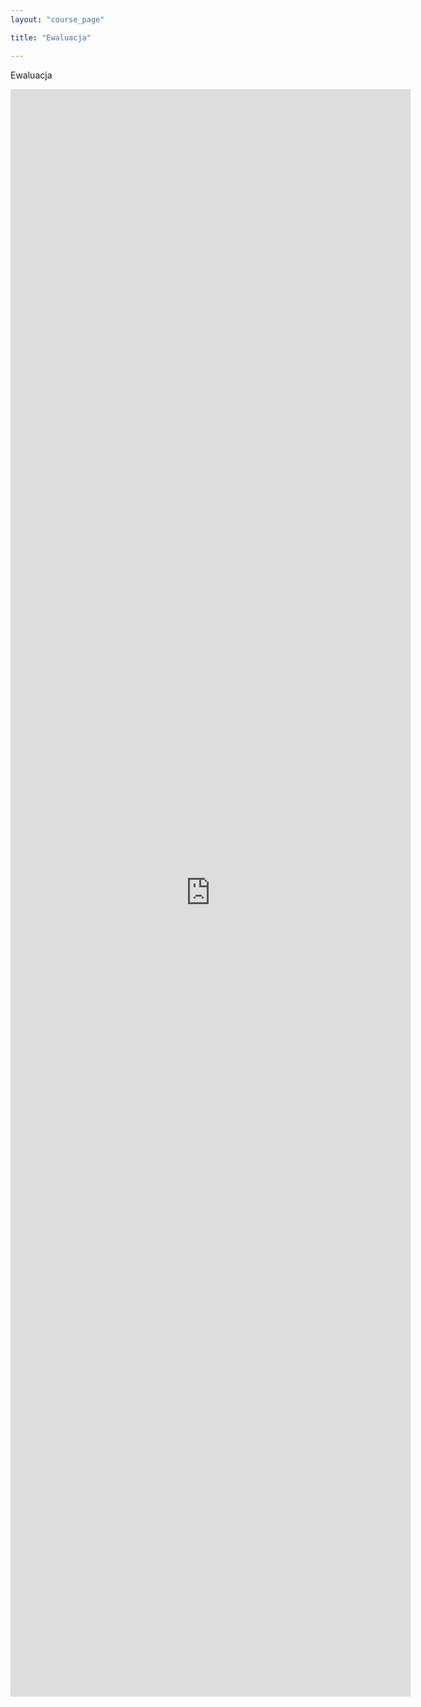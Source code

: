 ```yaml
---
layout: "course_page"

title: "Ewaluacja"

---
```


<div class="text-center screen-title">
Ewaluacja
</div>

<div class="screen-content">
  <p>
 <iframe src="https://docs.google.com/forms/d/e/1FAIpQLScz44jo58H5ESBkqTS4uX0iOed7c46-FL6SRgWZwWGuYvTn1w/viewform?embedded=true" width="640" height="2572" frameborder="0" marginheight="0" marginwidth="0">Loading...</iframe>
  </p>
  
 
</div> 
